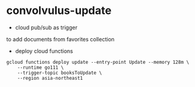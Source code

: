 # convolvulus-update

+ cloud pub/sub as trigger

to add documents from favorites collection

+ deploy cloud functions

```
gcloud functions deploy update --entry-point Update --memory 128m \
    --runtime go111 \
    --trigger-topic booksToUpdate \
    --region asia-northeast1
```
